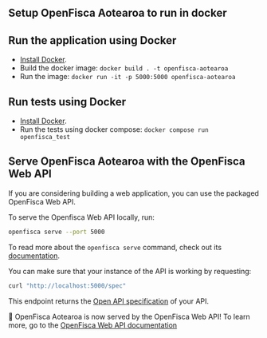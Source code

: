 ## Setup OpenFisca Aotearoa to run in docker

## Run the application using Docker

- [Install Docker](https://www.docker.com/get-started).
- Build the docker image: `docker build . -t openfisca-aotearoa`
- Run the image: `docker run -it -p 5000:5000 openfisca-aotearoa`

## Run tests using Docker

- [Install Docker](https://www.docker.com/get-started).
- Run the tests using docker compose: `docker compose run openfisca_test`


## Serve OpenFisca Aotearoa with the OpenFisca Web API

If you are considering building a web application, you can use the packaged OpenFisca Web API.

To serve the Openfisca Web API locally, run:

```sh
openfisca serve --port 5000
```

To read more about the `openfisca serve` command, check out its [documentation](https://openfisca.readthedocs.io/en/latest/openfisca_serve.html).

You can make sure that your instance of the API is working by requesting:

```sh
curl "http://localhost:5000/spec"
```

This endpoint returns the [Open API specification](https://www.openapis.org/) of your API.

:tada: OpenFisca Aotearoa is now served by the OpenFisca Web API! To learn more, go to the [OpenFisca Web API documentation](https://openfisca.org/doc/openfisca-web-api/index.html)
